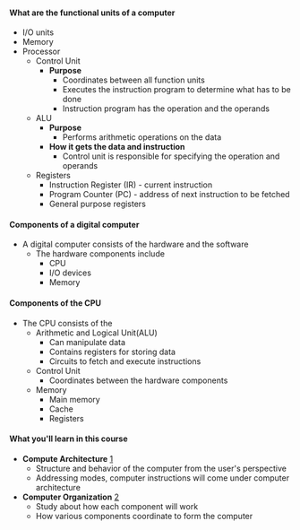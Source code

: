 
#### What are the functional units of a computer
- I/O units
- Memory
- Processor
	- Control Unit
		-  **Purpose**
			- Coordinates between all function units
			- Executes the instruction program to determine what has to be done
			- Instruction program has the operation and the operands
	- ALU
		- **Purpose**
			- Performs arithmetic operations on the data
		- **How it gets the data and instruction**
			- Control unit is responsible for specifying the operation and operands
	- Registers
		- Instruction Register (IR) - current instruction
		- Program Counter (PC) - address of next instruction to be fetched
		- General purpose registers

#### Components of a digital computer
- A digital computer consists of the hardware and the software
	- The hardware components include
		- CPU
		- I/O devices
		- Memory

#### Components of the CPU
- The CPU consists of the 
	- Arithmetic and Logical Unit(ALU) 
		- Can manipulate data
		- Contains registers for storing data
		- Circuits to fetch and execute instructions
	- Control Unit
		- Coordinates between the hardware components
	- Memory
		- Main memory
		- Cache 
		- Registers

#### What you'll learn in this course
- **Compute Architecture** [1](References.md#^0c257d)
	- Structure and behavior of the computer from the user's perspective
	- Addressing modes, computer instructions will come under computer architecture
- **Computer Organization** [2](References.md#^6d642d)
	- Study about how each component will work 
	- How various components coordinate to form the computer